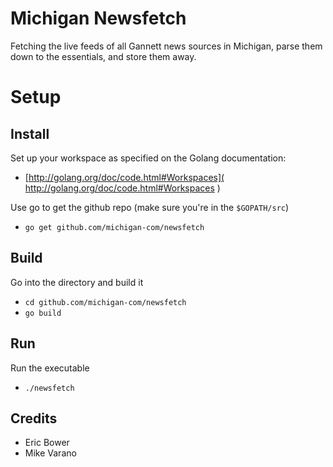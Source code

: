 # Michigan Newsfetch
Fetching the live feeds of all Gannett news sources in Michigan, parse them down to the essentials, and store them away.

# Setup
## Install
Set up your workspace as specified on the Golang documentation:
* [http://golang.org/doc/code.html#Workspaces]( http://golang.org/doc/code.html#Workspaces )

Use go to get the github repo (make sure you're in the `$GOPATH/src`)
* `go get github.com/michigan-com/newsfetch`


## Build
Go into the directory and build it
* `cd github.com/michigan-com/newsfetch`
* `go build`

## Run
Run the executable
* `./newsfetch`

## Credits
* Eric Bower
* Mike Varano


